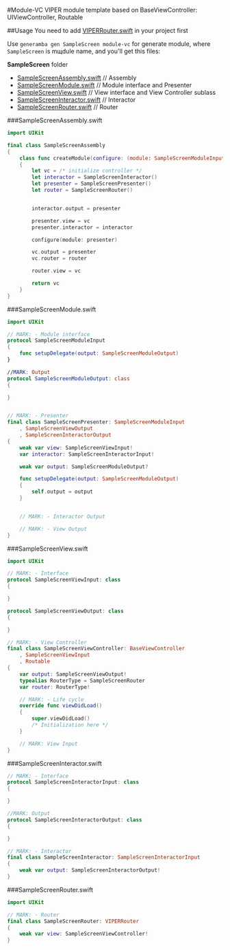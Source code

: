 #Module-VC
VIPER module template based on BaseViewController: UIViewController, Routable


##Usage
You need to add [VIPERRouter.swift](https://github.com/MaksimBazarov/swift-templates/blob/master/Router/VIPERRouter.swift) in your project first

Use  `generamba gen SampleScreen module-vc` for generate module, where `SampleScreen` is mщdule name, and you'll get this files:

**SampleScreen** folder
- [SampleScreenAssembly.swift](#samplescreenassemblyswift) // Assembly
- [SampleScreenModule.swift](#samplescreenmoduleswift) // Module interface and Presenter
- [SampleScreenView.swift](#samplescreenviewswift) // View interface and View Controller sublass 
- [SampleScreenInteractor.swift](#samplescreeninteractorswift) // Interactor
- [SampleScreenRouter.swift](#samplescreenrouterswift) // Router


###SampleScreenAssembly.swift
```swift
import UIKit

final class SampleScreenAssembly
{
    class func createModule(configure: (module: SampleScreenModuleInput) -> Void) -> SampleScreenViewController
    {
        let vc = /* initialize controller */
        let interactor = SampleScreenInteractor()
        let presenter = SampleScreenPresenter()
        let router = SampleScreenRouter()


        interactor.output = presenter

        presenter.view = vc
        presenter.interactor = interactor

        configure(module: presenter)

        vc.output = presenter
        vc.router = router

        router.view = vc

        return vc
    }
}
```
###SampleScreenModule.swift
```swift
import UIKit

// MARK: - Module interface
protocol SampleScreenModuleInput
{
    func setupDelegate(output: SampleScreenModuleOutput)
}

//MARK: Output
protocol SampleScreenModuleOutput: class
{

}


// MARK: - Presenter
final class SampleScreenPresenter: SampleScreenModuleInput
    , SampleScreenViewOutput
    , SampleScreenInteractorOutput
{
    weak var view: SampleScreenViewInput!
    var interactor: SampleScreenInteractorInput!

    weak var output: SampleScreenModuleOutput?

    func setupDelegate(output: SampleScreenModuleOutput)
    {
        self.output = output
    }


    // MARK: - Interactor Output

    // MARK: - View Output
}
```


###SampleScreenView.swift
```swift
import UIKit

// MARK: - Interface
protocol SampleScreenViewInput: class
{

}

protocol SampleScreenViewOutput: class
{

}

// MARK: - View Controller
final class SampleScreenViewController: BaseViewController
    , SampleScreenViewInput
	, Routable
{
    var output: SampleScreenViewOutput!
    typealias RouterType = SampleScreenRouter
    var router: RouterType!

    // MARK: - Life cycle
    override func viewDidLoad()
    {
        super.viewDidLoad()
        /* Initialization here */
    }

    // MARK: View Input
}
```

###SampleScreenInteractor.swift
```swift
// MARK: - Interface
protocol SampleScreenInteractorInput: class
{

}

//MARK: Output
protocol SampleScreenInteractorOutput: class
{

}

// MARK: - Interactor
final class SampleScreenInteractor: SampleScreenInteractorInput
{
    weak var output: SampleScreenInteractorOutput!
}
```

###SampleScreenRouter.swift
```swift
import UIKit

// MARK: - Router
final class SampleScreenRouter: VIPERRouter
{
    weak var view: SampleScreenViewController!
}
```
